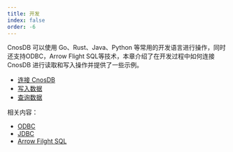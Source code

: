 ```yaml
---
title: 开发
index: false
order: -6
---
```


CnosDB 可以使用 Go、Rust、Java、Python 等常用的开发语言进行操作，同时还支持ODBC，Arrow Flight SQL等技术，本章介绍了在开发过程中如何连接 CnosDB 进行读取和写入操作并提供了一些示例。

- [连接 CnosDB](./api)
- [写入数据](./write)
- [查询数据](./query)

相关内容：

- [ODBC](../reference/connector/arrow_flight_sql.md#不同客户端的使用方式)
- [JDBC](../reference/connector/arrow_flight_sql.md#不同客户端的使用方式)
- [Arrow Filght SQL](../reference/connector/arrow_flight_sql)